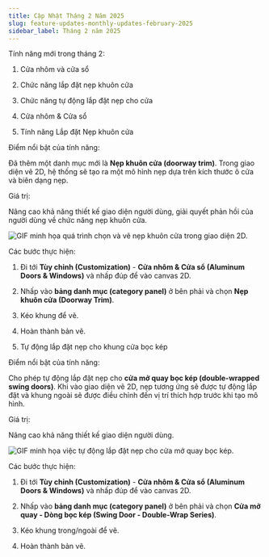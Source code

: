 ```yaml
---
title: Cập Nhật Tháng 2 Năm 2025
slug: feature-updates-monthly-updates-february-2025
sidebar_label: Tháng 2 năm 2025
---
```


Tính năng mới trong tháng 2:

1. Cửa nhôm và cửa sổ

1. Chức năng lắp đặt nẹp khuôn cửa

2. Chức năng tự động lắp đặt nẹp cho cửa

01. Cửa nhôm & Cửa sổ

1. Tính năng Lắp đặt Nẹp khuôn cửa

Điểm nổi bật của tính năng:

Đã thêm một danh mục mới là **Nẹp khuôn cửa (doorway trim)**. Trong giao diện vẽ 2D, hệ thống sẽ tạo ra một mô hình nẹp dựa trên kích thước ô cửa và biên dạng nẹp.

Giá trị:

Nâng cao khả năng thiết kế giao diện người dùng, giải quyết phản hồi của người dùng về chức năng nẹp khuôn cửa.

![GIF minh họa quá trình chọn và vẽ nẹp khuôn cửa trong giao diện 2D.](https://storage.googleapis.com/jegavn_kb/images/2c660dbc0ddb4cc8931f23154fe3805e.gif)

Các bước thực hiện:

1. Đi tới **Tùy chỉnh (Customization)** - **Cửa nhôm & Cửa sổ (Aluminum Doors & Windows)** và nhấp đúp để vào canvas 2D.

2. Nhấp vào **bảng danh mục (category panel)** ở bên phải và chọn **Nẹp khuôn cửa (Doorway Trim)**.

3. Kéo khung để vẽ.

4. Hoàn thành bản vẽ.

2. Tự động lắp đặt nẹp cho khung cửa bọc kép

Điểm nổi bật của tính năng:

Cho phép tự động lắp đặt nẹp cho **cửa mở quay bọc kép (double-wrapped swing doors)**. Khi vào giao diện vẽ 2D, nẹp tương ứng sẽ được tự động lắp đặt và khung ngoài sẽ được điều chỉnh đến vị trí thích hợp trước khi tạo mô hình.

Giá trị:

Nâng cao khả năng thiết kế giao diện người dùng.

![GIF minh họa việc tự động lắp đặt nẹp cho cửa mở quay bọc kép.](https://storage.googleapis.com/jegavn_kb/images/31eb58c8eab5479bbd7e1532c9f5a212.gif)

Các bước thực hiện:

1. Đi tới **Tùy chỉnh (Customization)** - **Cửa nhôm & Cửa sổ (Aluminum Doors & Windows)** và nhấp đúp để vào canvas 2D.

2. Nhấp vào **bảng danh mục (category panel)** ở bên phải và chọn **Cửa mở quay - Dòng bọc kép (Swing Door - Double-Wrap Series)**.

3. Kéo khung trong/ngoài để vẽ.

4. Hoàn thành bản vẽ.